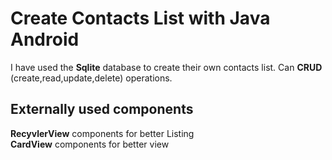 <h1>Create Contacts List with Java Android</h1>
I have used the <b>Sqlite</b> database to create their own contacts list.
Can <b>CRUD</b> (create,read,update,delete) operations.

<h2> Externally used components</h2>
<b>RecyvlerView</b> components for better Listing </br>
<b>CardView</b> components for better view </br>
